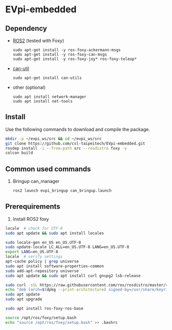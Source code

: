 # EVpi-embedded

## Dependency

- [ROS2](https://docs.ros.org/en/foxy/Installation.html) (tested with Foxy)
  ```
  sudo apt-get install -y ros-foxy-ackermann-msgs
  sudo apt-get install -y ros-foxy-can-msgs
  sudo apt-get install -y ros-foxy-joy* ros-foxy-teleop*
  ```

- [can-util](https://github.com/linux-can/can-utils)
  ```
  sudo apt-get install can-utils
  ```

- other (optional)
    ```
    sudo apt install network-manager
    sudo apt install net-tools
    ```

## Install

Use the following commands to download and compile the package.
```sh
mkdir -p ~/evpi_ws/src && cd ~/evpi_ws/src
git clone https://github.com/csl-taipeitech/EVpi-embedded.git
rosdep install -i --from-path src --rosdistro foxy -y
colcon build
```

## Common used commands
1. Bringup can_manager
    ```bash
    ros2 launch evpi_bringup can_bringup.launch
    ```

## Prerequirements
1. Install ROS2 foxy

```bash
locale  # check for UTF-8
sudo apt update && sudo apt install locales
```

```bash
sudo locale-gen en_US en_US.UTF-8
sudo update-locale LC_ALL=en_US.UTF-8 LANG=en_US.UTF-8
export LANG=en_US.UTF-8
locale  # verify settings
apt-cache policy | grep universe
sudo apt install software-properties-common
sudo add-apt-repository universe
sudo apt update && sudo apt install curl gnupg2 lsb-release
```

```bash
sudo curl -sSL https://raw.githubusercontent.com/ros/rosdistro/master/ros.key  -o /usr/share/keyrings/ros-archive-keyring.gpg
echo "deb [arch=$(dpkg --print-architecture) signed-by=/usr/share/keyrings/ros-archive-keyring.gpg] http://packages.ros.org/ros2/ubuntu $(source /etc/os-release && echo $UBUNTU_CODENAME) main" | sudo tee /etc/apt/sources.list.d/ros2.list > /dev/null
sudo apt update
sudo apt upgrade
```

```bash
sudo apt install ros-foxy-ros-base
```

```bash
source /opt/ros/foxy/setup.bash
echo "source /opt/ros/foxy/setup.bash" >> .bashrc
```
